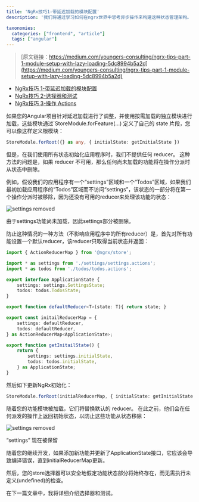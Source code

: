 ```yaml
---
title: 'NgRx技巧1-带延迟加载的模块配置'
description: '我们将通过学习如何在ngrx世界中思考异步操作来构建这种状态管理架构。 将从一些简单的示例开始，最终构建从 @Effects 中获取 Firebase 数据库中的数据'

taxonomies:
  categories: ["frontend", "article"]
  tags: ["angular"]
---
```


> [原文链接：https://medium.com/youngers-consulting/ngrx-tips-part-1-module-setup-with-lazy-loading-5dc8994b5a2d](https://medium.com/youngers-consulting/ngrx-tips-part-1-module-setup-with-lazy-loading-5dc8994b5a2d)

* [NgRx技巧 1-带延迟加载的模块配置](http://aqrun.com/blog/javascript/2018/03/17-NgRx技巧1-带延迟加载的模块配置.html)
* [NgRx技巧 2-选择器和测试](0)
* [NgRx技巧 3-操作 Actions](0)

如果您的Angular项目针对延迟加载进行了调整，并使用按需加载的独立模块进行加载，这些模块通过`StoreModule.forFeature(...) 定义了自己的 state 片段，您可以像这样定义根模块：

```ts
StoreModule.forRoot({} as any, { initialState: getInitialState })
```

但是，在我们使用所有状态初始化应用程序时，我们不提供任何 reducer。 这种方法的问题是，如果 reducer 不可用，那么任何尚未加载的功能将在操作分派时从状态中删除。

例如，假设我们的应用程序有一个“settings”区域和一个“Todos”区域，如果我们最初加载应用程序的“Todos”区域而不访问“settings”，该状态的一部分将在第一个操作分派时被移除，因为还没有可用的reducer来处理该功能的状态：

![settings removed](https://cdn.oicnp.com/images/js/ngrxtipimg1.png)

由于settings功能尚未加载，因此settings部分被删除。

防止这种情况的一种方法（不影响应用程序中的所有reducer）是，首先对所有功能设置一个默认reducer，该reducer只取得当前状态并返回：

```ts
import { ActionReducerMap } from '@ngrx/store';

import * as settings from './settings/settings.actions';
import * as todos from './todos/todos.actions';

export interface ApplicationState {
    settings: settings.SettingsState;
    todos: todos.TodosState;
}

export function defaultReducer<T>(state: T){ return state; }

export const initailReducerMap = {
    settings: defaultReducer,
    todos: defaultReducer,
} as ActionReducerMap<ApplicationState>;

export function getInitailState() {
    return {
        settings: settings.initialState,
        todos: todos.initialState,
    } as ApplicationState;
}
```

然后如下更新NgRx初始化：

```ts
StoreModule.forRoot(initialReducerMap, { initialState: getInitialState })
```

随着您的功能模块被加载，它们将替换默认的 reducer。 在此之前，他们会在任何派发的操作上返回初始状态，以防止这些功能从状态移除：

![settings removed](https://cdn.oicnp.com/images/js/ngrxtipimg2.png)

“settings” 现在被保留

随着您的继续开发，如果添加新功能并更新了ApplicationState接口，它应该会导致编译错误，直到initialReducerMap更新。

然后，您的store选择器可以安全地假定功能状态部分将始终存在，而无需执行未定义(undefined)的检查。

在下一篇文章中，我将详细介绍选择器和测试。